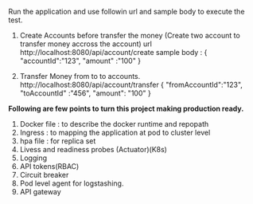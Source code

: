 Run the application and use followin url and sample body to execute the test.

1) Create Accounts before transfer the money (Create two account to transfer money accross the account)
   url http://localhost:8080/api/account/create
   sample body : { "accountId":"123", "amount" :"100" }

2)  Transfer Money from to to accounts.
    http://localhost:8080/api/account/transfer
    { "fromAccountId":"123", "toAccountId" :"456", "amount": "100" }

**Following are few points to turn this project making production ready.**

1) Docker file : to describe the docker runtime and repopath
2) Ingress : to mapping the application at pod to cluster level
3) hpa file : for replica set
4) Livess and readiness probes (Actuator)(K8s)
5) Logging
6) API tokens(RBAC)
7) Circuit breaker
8) Pod level agent for logstashing.
9) API gateway
